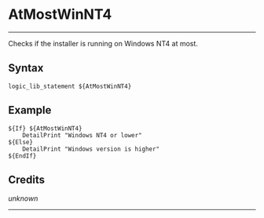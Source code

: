 # AtMostWinNT4

---

Checks if the installer is running on Windows NT4 at most.

## Syntax

	logic_lib_statement ${AtMostWinNT4}

## Example

	${If} ${AtMostWinNT4}
		DetailPrint "Windows NT4 or lower"
	${Else}
		DetailPrint "Windows version is higher"
	${EndIf}

## Credits

*unknown*

---
